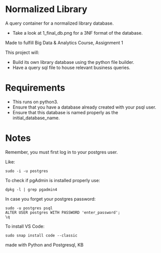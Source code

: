 # Normalized Library
A query container for a normalized library database.
- Take a look at 1_final_db.png for a 3NF format of the database.

Made to fulfill Big Data & Analytics Course, Assignment 1

This project will:
- Build its own library database using the python file builder.
- Have a query sql file to house relevant business queries.

# Requirements
- This runs on python3.
- Ensure that you have a database already created with your psql user.
- Ensure that this database is named properly as the initial_database_name.

# Notes
Remember, you must first log in to your postgres user.

Like:
```
sudo -i -u postgres
```

To check if pgAdmin is installed properly use:
```
dpkg -l | grep pgadmin4
```

In case you forget your postgres password:
```
sudo -u postgres psql
ALTER USER postgres WITH PASSWORD 'enter_password';
\q
```

To install VS Code:
```
sudo snap install code --classic
```


made with Python and Postgresql, KB
